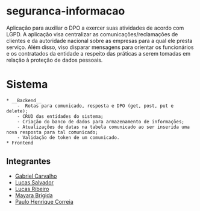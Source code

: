 # seguranca-informacao
Aplicação para auxiliar o DPO a exercer suas atividades de acordo com LGPD. A aplicação visa centralizar as comunicações/reclamações de clientes e da autoridade nacional sobre as empresas para a qual ele presta serviço. Além disso, viso disparar mensagens para orientar os funcionários e os contratados da entidade a respeito das práticas a serem tomadas em relação à proteção de dados pessoais.

# Sistema
    * __Backend__
    	-  Rotas para comunicado, resposta e DPO (get, post, put e delete);
        - CRUD das entidades do sistema;
        - Criação do banco de dados para armazenamento de informações;
        - Atualizações de datas na tabela comunicado ao ser inserida uma nova resposta para tal comunicado;
        - Validação de token de um comunicado.
    * Frontend

## Integrantes
* [Gabriel Carvalho](https://github.com/Gamebielo)
* [Lucas Salvador](https://github.com/LASalvador)
* [Lucas Ribeiro](https://github.com/lrsonnewend)
* [Mayara Brígida](https://github.com/mayaramedeiros)
* [Paulo Henrique Correia](https://github.com/PauloHenrique7010)

